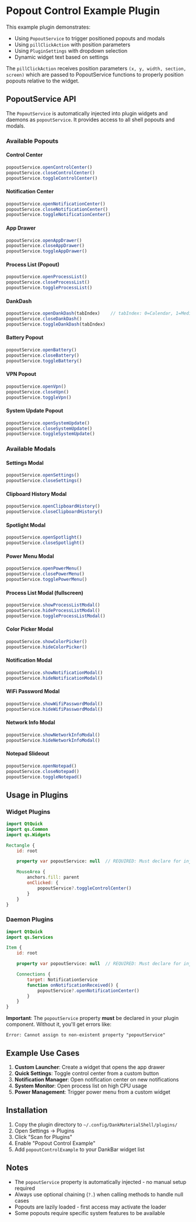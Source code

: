 # Popout Control Example Plugin

This example plugin demonstrates:
- Using `PopoutService` to trigger positioned popouts and modals
- Using `pillClickAction` with position parameters
- Using `PluginSettings` with dropdown selection
- Dynamic widget text based on settings

The `pillClickAction` receives position parameters `(x, y, width, section, screen)` which are passed to PopoutService functions to properly position popouts relative to the widget.

## PopoutService API

The `PopoutService` is automatically injected into plugin widgets and daemons as `popoutService`. It provides access to all shell popouts and modals.

### Available Popouts

#### Control Center
```qml
popoutService.openControlCenter()
popoutService.closeControlCenter()
popoutService.toggleControlCenter()
```

#### Notification Center
```qml
popoutService.openNotificationCenter()
popoutService.closeNotificationCenter()
popoutService.toggleNotificationCenter()
```

#### App Drawer
```qml
popoutService.openAppDrawer()
popoutService.closeAppDrawer()
popoutService.toggleAppDrawer()
```

#### Process List (Popout)
```qml
popoutService.openProcessList()
popoutService.closeProcessList()
popoutService.toggleProcessList()
```

#### DankDash
```qml
popoutService.openDankDash(tabIndex)    // tabIndex: 0=Calendar, 1=Media, 2=Weather
popoutService.closeDankDash()
popoutService.toggleDankDash(tabIndex)
```

#### Battery Popout
```qml
popoutService.openBattery()
popoutService.closeBattery()
popoutService.toggleBattery()
```

#### VPN Popout
```qml
popoutService.openVpn()
popoutService.closeVpn()
popoutService.toggleVpn()
```

#### System Update Popout
```qml
popoutService.openSystemUpdate()
popoutService.closeSystemUpdate()
popoutService.toggleSystemUpdate()
```

### Available Modals

#### Settings Modal
```qml
popoutService.openSettings()
popoutService.closeSettings()
```

#### Clipboard History Modal
```qml
popoutService.openClipboardHistory()
popoutService.closeClipboardHistory()
```

#### Spotlight Modal
```qml
popoutService.openSpotlight()
popoutService.closeSpotlight()
```

#### Power Menu Modal
```qml
popoutService.openPowerMenu()
popoutService.closePowerMenu()
popoutService.togglePowerMenu()
```

#### Process List Modal (fullscreen)
```qml
popoutService.showProcessListModal()
popoutService.hideProcessListModal()
popoutService.toggleProcessListModal()
```

#### Color Picker Modal
```qml
popoutService.showColorPicker()
popoutService.hideColorPicker()
```

#### Notification Modal
```qml
popoutService.showNotificationModal()
popoutService.hideNotificationModal()
```

#### WiFi Password Modal
```qml
popoutService.showWifiPasswordModal()
popoutService.hideWifiPasswordModal()
```

#### Network Info Modal
```qml
popoutService.showNetworkInfoModal()
popoutService.hideNetworkInfoModal()
```

#### Notepad Slideout
```qml
popoutService.openNotepad()
popoutService.closeNotepad()
popoutService.toggleNotepad()
```

## Usage in Plugins

### Widget Plugins

```qml
import QtQuick
import qs.Common
import qs.Widgets

Rectangle {
    id: root

    property var popoutService: null  // REQUIRED: Must declare for injection

    MouseArea {
        anchors.fill: parent
        onClicked: {
            popoutService?.toggleControlCenter()
        }
    }
}
```

### Daemon Plugins

```qml
import QtQuick
import qs.Services

Item {
    id: root

    property var popoutService: null  // REQUIRED: Must declare for injection

    Connections {
        target: NotificationService
        function onNotificationReceived() {
            popoutService?.openNotificationCenter()
        }
    }
}
```

**Important**: The `popoutService` property **must** be declared in your plugin component. Without it, you'll get errors like:
```
Error: Cannot assign to non-existent property "popoutService"
```

## Example Use Cases

1. **Custom Launcher**: Create a widget that opens the app drawer
2. **Quick Settings**: Toggle control center from a custom button
3. **Notification Manager**: Open notification center on new notifications
4. **System Monitor**: Open process list on high CPU usage
5. **Power Management**: Trigger power menu from a custom widget

## Installation

1. Copy the plugin directory to `~/.config/DankMaterialShell/plugins/`
2. Open Settings → Plugins
3. Click "Scan for Plugins"
4. Enable "Popout Control Example"
5. Add `popoutControlExample` to your DankBar widget list

## Notes

- The `popoutService` property is automatically injected - no manual setup required
- Always use optional chaining (`?.`) when calling methods to handle null cases
- Popouts are lazily loaded - first access may activate the loader
- Some popouts require specific system features to be available
